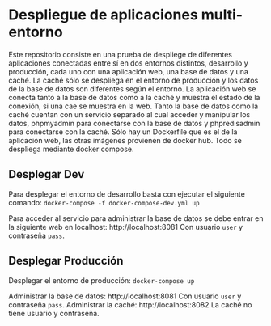 # Despliegue de aplicaciones multi-entorno
Este repositorio consiste en una prueba de despliege de diferentes aplicaciones conectadas entre sí en dos entornos distintos, desarrollo y producción, cada uno con una aplicación web, una base de datos y una caché. La caché sólo se despliega en el entorno de producción y los datos de la base de datos son diferentes según el entorno.
La aplicación web se conecta tanto a la base de datos como a la caché y muestra el estado de la conexión, si una cae se muestra en la web.
Tanto la base de datos como la caché cuentan con un servicio separado al cual acceder y manipular los datos, phpmyadmin para conectarse con la base de datos y phpredisadmin para conectarse con la caché.
Sólo hay un Dockerfile que es el de la aplicación web, las otras imágenes provienen de docker hub. Todo se despliega mediante docker compose.

## Desplegar Dev
Para desplegar el entorno de desarrollo basta con ejecutar el siguiente comando:
```docker-compose -f docker-compose-dev.yml up```

Para acceder al servicio para administrar la base de datos se debe entrar en la siguiente web en localhost: http://localhost:8081
Con usuario ``user`` y contraseña ``pass``.

## Desplegar Producción
Desplegar el entorno de producción:
```docker-compose up```

Administrar la base de datos: http://localhost:8081
Con usuario ``user`` y contraseña ``pass``.
Administrar la caché: http://localhost:8082
La caché no tiene usuario y contraseña.
